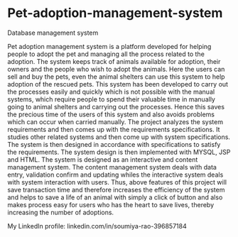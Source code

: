 # Pet-adoption-management-system
Database management system

Pet adoption management system is a platform developed for helping people to adopt the pet and managing all the process related to the adoption. The system keeps track of animals available for adoption, their owners and the people who wish to adopt the animals. Here the users can sell and buy the pets, even the animal shelters can use this system to help adoption of the rescued pets.
This system has been developed to carry out the processes easily and quickly which is not possible with the manual systems, which require people to spend their valuable time in manually going to animal shelters and carrying out the processes. Hence this saves the precious time of the users of this system and also avoids problems which can occur when carried manually.
The project analyzes the system requirements and then comes up with the requirements specifications. It studies other related systems and then come up with system specifications. The system is then designed in accordance with specifications to satisfy the requirements. The system design is then implemented with MYSQL, JSP and HTML. The system is designed as an interactive and content management system. 
The content management system deals with data entry, validation confirm and updating whiles the interactive system deals with system interaction with users.
Thus, above features of this project will save transaction time and therefore increases the efficiency of the system and helps to save a life of an animal with simply a click of button and also makes process easy for users who has the heart to save lives, thereby increasing the number of  adoptions.


My LinkedIn profile: linkedin.com/in/soumiya-rao-396857184
